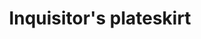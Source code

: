 ---
layout: item
title: Inquisitor's plateskirt
item-id: 24421
datatable: true
id: 24421
name: "Inquisitor's plateskirt"
members: true
lowalch: 300000
highalch: 450000
examine: "The plateskirt of the turncloak Justiciar."
monsters:
  - id: 9416
    name: "Phosani's Nightmare"
    members: true
    combat_level: 1024
    wiki_url: "https://oldschool.runescape.wiki/w/The_Nightmare"
    drops:
      - quantity: "1"
        rarity: 0.0016666666666666668
        drop_requirements: null
  - id: 9425
    name: "The Nightmare"
    members: true
    combat_level: 814
    wiki_url: "https://oldschool.runescape.wiki/w/The_Nightmare"
    drops:
      - quantity: "1"
        rarity: 0.0016666666666666668
        drop_requirements: null
---